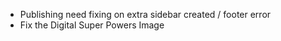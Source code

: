 - Publishing need fixing on extra sidebar created / footer error 
- Fix the Digital Super Powers Image

